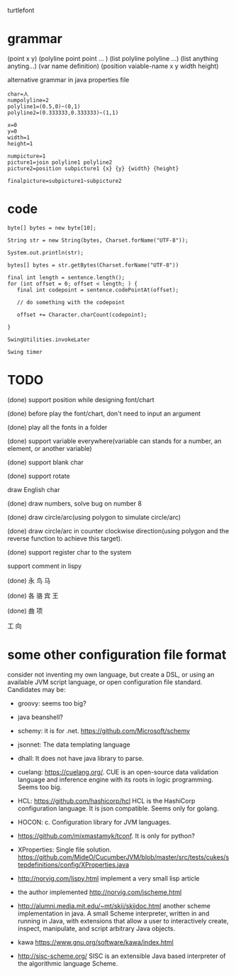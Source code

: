 turtlefont

# grammar
(point x y)
(polyline point point ... )
(list polyline polyline ...) (list anything anyting...)
(var name definition)
(position vaiable-name x y width height)

alternative grammar in java properties file 
```
char=人
numpolyline=2
polyline1=(0.5,0)~(0,1) 
polyline2=(0.333333,0.333333)~(1,1)

x=0
y=0
width=1
height=1

numpicture=1
picture1=join polyline1 polyline2
picture2=position subpicture1 {x} {y} {width} {height}

finalpicture=subpicture1~subpicture2
```

# code 

```
byte[] bytes = new byte[10];

String str = new String(bytes, Charset.forName("UTF-8"));

System.out.println(str);

bytes[] bytes = str.getBytes(Charset.forName("UTF-8"))

final int length = sentence.length();
for (int offset = 0; offset < length; ) {
   final int codepoint = sentence.codePointAt(offset);

   // do something with the codepoint

   offset += Character.charCount(codepoint);
   
}

SwingUtilities.invokeLater 

Swing timer 
```

# TODO
(done) support position while designing font/chart 

(done) before play the font/chart, don't need to input an argument 

(done) play all the fonts in a folder 

(done) support variable everywhere(variable can stands for a number, an element, or another variable) 

(done) support blank char 

(done) support rotate 

draw English char 

(done) draw numbers, solve bug on number 8 

(done) draw circle/arc(using polygon to simulate circle/arc) 

(done) draw circle/arc in counter clockwise direction(using polygon and the reverse function to achieve this target).

(done) support register char to the system 

support comment in lispy 

(done) 永 鸟 马

(done) 各 骆 宾 王

(done) 曲 项

工 向

# some other configuration file format 
consider not inventing my own language, but create a DSL, or using an available JVM script language, or open configuration file standard. Candidates may be: 

- groovy: seems too big?

- java beanshell? 

- schemy: it is for .net. https://github.com/Microsoft/schemy

- jsonnet: The data templating language 

- dhall: It does not have java library to parse. 

- cuelang: https://cuelang.org/. CUE is an open-source data validation language and inference engine with its roots in logic programming. Seems too big. 

- HCL: https://github.com/hashicorp/hcl HCL is the HashiCorp configuration language. It is json compatible. Seems only for golang. 

- HOCON: c. Configuration library for JVM languages.

- https://github.com/mixmastamyk/tconf. It is only for python?

- XProperties: Single file solution. https://github.com/MideO/CucumberJVM/blob/master/src/tests/cukes/stepdefinitions/config/XProperties.java 

- http://norvig.com/lispy.html implement a very small lisp article

- the author implemented http://norvig.com/jscheme.html

- http://alumni.media.mit.edu/~mt/skij/skijdoc.html another scheme implementation in java. A small Scheme interpreter, written in and running in Java, with extensions that allow a user to interactively create, inspect, manipulate, and script arbitrary Java objects. 

- kawa https://www.gnu.org/software/kawa/index.html

- http://sisc-scheme.org/  SISC is an extensible Java based interpreter of the algorithmic language Scheme. 